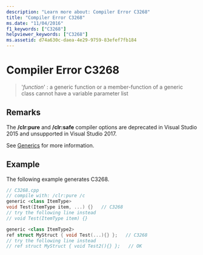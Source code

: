 ```yaml
---
description: "Learn more about: Compiler Error C3268"
title: "Compiler Error C3268"
ms.date: "11/04/2016"
f1_keywords: ["C3268"]
helpviewer_keywords: ["C3268"]
ms.assetid: d74a630c-daea-4e29-9759-83efef7fb184
---
```

# Compiler Error C3268

> '*function*' : a generic function or a member-function of a generic class cannot have a variable parameter list

## Remarks

The **/clr:pure** and **/clr:safe** compiler options are deprecated in Visual Studio 2015 and unsupported in Visual Studio 2017.

See [Generics](../../extensions/generics-cpp-component-extensions.md) for more information.

## Example

The following example generates C3268.

```cpp
// C3268.cpp
// compile with: /clr:pure /c
generic <class ItemType>
void Test(ItemType item, ...) {}   // C3268
// try the following line instead
// void Test(ItemType item) {}

generic <class ItemType2>
ref struct MyStruct { void Test(...){} };   // C3268
// try the following line instead
// ref struct MyStruct { void Test2(){} };   // OK
```
